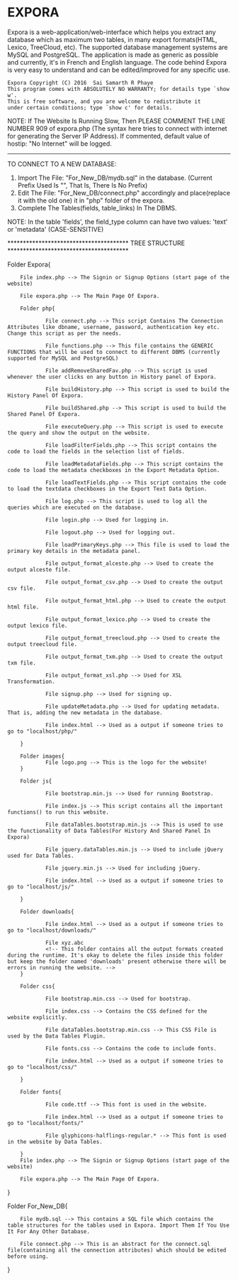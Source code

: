 # EXPORA

Expora is a web-application/web-interface which helps you extract any database which as maximum two tables, in many export formats(HTML, Lexico, TreeCloud, etc). The supported database management systems are MySQL and PostgreSQL. The application is made as generic as possible and currently, it's in French and English language. The code behind Expora is very easy to understand and can be edited/improved for any specific use. 

    Expora Copyright (C) 2016  Sai Samarth R Phaye
    This program comes with ABSOLUTELY NO WARRANTY; for details type `show w'.
    This is free software, and you are welcome to redistribute it
    under certain conditions; type `show c' for details.


NOTE:
If The Website Is Running Slow, Then PLEASE COMMENT THE LINE NUMBER 909 of expora.php (The syntax here tries to connect with internet for generating the Server IP Address). If commented, default value of hostip: "No Internet" will be logged.

**************************************************************

TO CONNECT TO A NEW DATABASE:
1. Import The File: "For_New_DB/mydb.sql" in the database. (Current Prefix Used Is "", That Is, There Is No Prefix)
2. Edit The File: "For_New_DB/connect.php" accordingly and place(replace it with the old one) it in "php" folder of the expora.
3. Complete The Tables(fields, table_links) In The DBMS.

NOTE: In the table 'fields', the field_type column can have two values: 'text' or 'metadata' (CASE-SENSITIVE)

*************************************** TREE STRUCTURE ***************************************

Folder Expora{

		File index.php --> The Signin or Signup Options (start page of the website)

		File expora.php --> The Main Page Of Expora.

		Folder php{

				File connect.php --> This script Contains The Connection Attributes like dbname, username, password, authentication key etc. Change this script as per the needs.

				File functions.php --> This file contains the GENERIC FUNCTIONS that will be used to connect to different DBMS (currently supported for MySQL and PostgreSQL)

				File addRemoveSharedFav.php --> This script is used whenever the user clicks on any button in History panel of Expora.

				File buildHistory.php --> This script is used to build the History Panel Of Expora.

				File buildShared.php --> This script is used to build the Shared Panel Of Expora.

				File executeQuery.php --> This script is used to execute the query and show the output on the website.

				File loadFilterFields.php --> This script contains the code to load the fields in the selection list of fields.

				File loadMetadataFields.php --> This script contains the code to load the metadata checkboxes in the Export Metadata Option.

				File loadTextFields.php --> This script contains the code to load the textdata checkboxes in the Export Text Data Option.

				File log.php --> This script is used to log all the queries which are executed on the database.

				File login.php --> Used for logging in.

				File logout.php --> Used for logging out.

				File loadPrimaryKeys.php --> This file is used to load the primary key details in the metadata panel.

				File output_format_alceste.php --> Used to create the output alceste file.

				File output_format_csv.php --> Used to create the output csv file.

				File output_format_html.php --> Used to create the output html file.

				File output_format_lexico.php --> Used to create the output lexico file.

				File output_format_treecloud.php --> Used to create the output treecloud file.

				File output_format_txm.php --> Used to create the output txm file.

				File output_format_xsl.php --> Used for XSL Transformation.

				File signup.php --> Used for signing up.

				File updateMetadata.php --> Used for updating metadata. That is, adding the new metadata in the database.

				File index.html --> Used as a output if someone tries to go to "localhost/php/"
				
		}

		Folder images{
				File logo.png --> This is the logo for the website!
		}

		Folder js{

				File bootstrap.min.js --> Used for running Bootstrap.

				File index.js --> This script contains all the important functions() to run this website.

				File dataTables.bootstrap.min.js --> This is used to use the functionality of Data Tables(For History And Shared Panel In Expora)

				File jquery.dataTables.min.js --> Used to include jQuery used for Data Tables.

				File jquery.min.js --> Used for including jQuery.

				File index.html --> Used as a output if someone tries to go to "localhost/js/"

		}

		Folder downloads{

				File index.html --> Used as a output if someone tries to go to "localhost/downloads/"

				File xyz.abc
				<!-- This folder contains all the output formats created during the runtime. It's okay to delete the files inside this folder but keep the folder named 'downloads' present otherwise there will be errors in running the website. -->
		}

		Folder css{

				File bootstrap.min.css --> Used for bootstrap.

				File index.css --> Contains the CSS defined for the website explicitly.

				File dataTables.bootstrap.min.css --> This CSS File is used by the Data Tables Plugin.

				File fonts.css --> Contains the code to include fonts.

				File index.html --> Used as a output if someone tries to go to "localhost/css/"

		}

		Folder fonts{

				File code.ttf --> This font is used in the website.

				File index.html --> Used as a output if someone tries to go to "localhost/fonts/"

				File glyphicons-halflings-regular.* --> This font is used in the website by Data Tables.

		}
		File index.php --> The Signin or Signup Options (start page of the website)

		File expora.php --> The Main Page Of Expora.

}

Folder For_New_DB{
	
		File mydb.sql --> This contains a SQL file which contains the table structures for the tables used in Expora. Import Them If You Use It For Any Other Database.

		File connect.php --> This is an abstract for the connect.sql file(containing all the connection attributes) which should be edited before using.
}

